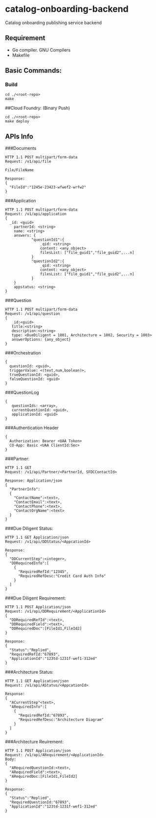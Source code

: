 # catalog-onboarding-backend
 Catalog onboarding publishing service backend

## Requirement
- Go compiler. GNU Compilers
- Makefile

## Basic Commands:

### Build
```
cd ./<root-repo>
make
```

##Cloud Foundry: (Binary Push)
```
cd ./<root-repo>
make deploy
```

## APIs Info

###Documents
```
HTTP 1.1 POST multipart/form-data
Request: /v1/api/file

File/FileName

Response:
{
  "FileId":"1245e-23423-wfwef2-wrfw2"
}
```

###Application
```
HTTP 1.1 POST multipart/form-data
Request: /v1/api/application
{
  _id: <guid>
	partnerId: <string>
	name: <string>
	answers: {
    		"questionId1":{
       			_qid: <string>
       			content: <any_object>
       			filesList: ["file_guid1","file_guid2",...n]
    		}
    		"questionId2":{
       			_qid: <string>
       			content: <any_object>
       			filesList: ["file_guid1","file_guid2",...n]
    		}
	}
	appstatus: <string>
}
```

###Question
```
HTTP 1.1 POST multipart/form-data
Request: /v1/api/question
{
   _id:<guid>
   title:<string>
   description:<string>
   type: <DueDiligent = 1001, Architecture = 1002, Security = 1003>
   answerOptions: {any_object}
}
```

###Orchestration
```
{
  questionId: <guid>,
  triggerValue: <(text,num,boolean)>,
  trueQuestionId: <guid>,
  falseQuestionId: <guid>
}
```

###QuestionLog
```
{
   questionIds: <array>,
   currentQuestionId: <guid>,
   applicationId: <guid>
}
```

###Authentication Header
```
{
  Authorization: Bearer <UAA Token>
  CO-App: Basic <UAA ClientId:Sec>
}
```

###Partner:
```
HTTP 1.1 GET
Request: /v1/api/Partner/<PartnerId, SFDCContactId>

Response: Application/json
{
  "PartnerInfo":
  {
    "ContactName":<text>,
    "ContactEmail":<text>,
    "ContactPhone":<text>,
    "ContactOrgName":<text>
  }
}
```

###Due Diligent Status:
```
HTTP 1.1 GET Application/json
Request: /v1/api/DDStatus/<AppcationId>

Response:
{
  "DDCurrentStep":<integer>,
  "DDRequiredInfo":[
    {
      "RequiredRefId:"12345",
      "RequiredRefDesc:"Credit Card Auth Info"
    }
  ]
}
```

###Due Diligent Requirement:
```
HTTP 1.1 POST Application/json
Request: /v1/api/DDRequirement/<ApplicationId>
{
  "DDRequiredRefId":<text>,
  "DDRequiredField":<text>,
  "DDRequiredDoc":[FileId1,FileId2]
}

Response:
{
  "Status":"Replied",
  "RequiredRefId:"67893",
  "ApplicationId":"123td-1231f-wef1-312ed"
}
```

###Architecture Status:
```
HTTP 1.1 GET Application/json
Request: /v1/api/AStatus/<AppcationId>

Response:
{
  "ACurrentStep"<text>,
  "ARequiredInfo":[
    {
      "RequiredRefId:"67893",
      "RequiredRefDesc:"Architecture Diagram"
    }
  ]
}
```

###Architecture Reuirement:
```
HTTP 1.1 POST Application/json
Request: /v1/api/ARequirement/<ApplicationId>
Body:
{
  "ARequiredQuestionId:<text>,
  "ARequiredField":<text>,
  "ARequiredDoc:[FileId1,FileId2]
} 

Response:
{
  "Status":"Replied",
  "RequiredQuestionId:"67893",
  "ApplicationId":"123td-1231f-wef1-312ed"
}
```
